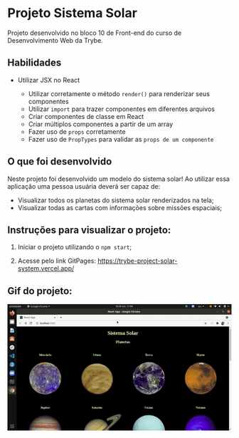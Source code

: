 # Projeto Sistema Solar
Projeto desenvolvido no bloco 10 de Front-end do curso de Desenvolvimento Web da Trybe.


## Habilidades

* Utilizar JSX no React

  * Utilizar corretamente o método `render()` para renderizar seus componentes
  * Utilizar `import` para trazer componentes em diferentes arquivos
  * Criar componentes de classe em React
  * Criar múltiplos componentes a partir de um array
  * Fazer uso de `props` corretamente
  * Fazer uso de `PropTypes` para validar as `props de um componente`


## O que foi desenvolvido

Neste projeto foi desenvolvido um modelo do sistema solar! Ao utilizar essa aplicação uma pessoa usuária deverá ser capaz de:

  * Visualizar todos os planetas do sistema solar renderizados na tela;
  * Visualizar todas as cartas com informações sobre missões espaciais; 


## Instruções para visualizar o projeto:

1. Iniciar o projeto utilizando o `npm start`;

2. Acesse pelo link GitPages: https://trybe-project-solar-system.vercel.app/

## Gif do projeto:
<p align="center">
  <img  src="https://github.com/marianasaraiva/trybe-project-solar-system/blob/main/Solar_system.gif" alt="Solar System Gif"/>
</p>

